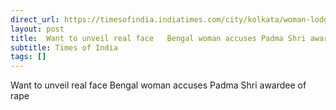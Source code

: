 ```yaml
---
direct_url: https://timesofindia.indiatimes.com/city/kolkata/woman-lodges-rape-plaint-against-kartik-maharaj/articleshow/122120021.cms
layout: post
title:  Want to unveil real face   Bengal woman accuses Padma Shri awardee of rape
subtitle: Times of India
tags: []
---
```


 Want to unveil real face   Bengal woman accuses Padma Shri awardee of rape
